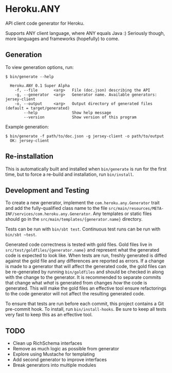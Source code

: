Heroku.ANY
==========

API client code generator for Heroku.

Supports ANY client language, where ANY equals Java :) Seriously though, more languages and frameworks (hopefully) to come.

Generation
----------

To view generation options, run:

    $ bin/generate --help
    
      Heroku.ANY 0.1 Super Alpha
        -f, --file       <arg>   File (doc.json) describing the API
        -g, --generator  <arg>   Generator name. Available generators: jersey-client
        -o, --output     <arg>   Output directory of generated files (default = target/generated)
            --help               Show help message
            --version            Show version of this program

Example generation:

    $ bin/generate -f path/to/doc.json -g jersey-client -o path/to/output
      OK: jersey-client

Re-installation
---------------

This is automatically built and installed when `bin/generate` is run for the first time, but to force a re-build and installation, run `bin/install`.

Development and Testing
-----------------------

To create a new generator, implement the `com.heroku.any.Generator` trait and add the fully-qualified class name to the file `src/main/resources/META-INF/services/com.heroku.any.Generator`. Any templates or static files should go in the `src/main/templates/{generator.name}` directory.

Tests can be run with `bin/sbt test`. Continuous test runs can be run with `bin/sbt ~test`.

Generated code correctness is tested with gold files. Gold files live in `src/test/goldfiles/{generator.name}` and represent what the generated code is expected to look like. When tests are run, freshly generated is diffed against the gold file and any differences are reported as errors. If a change is made to a generator that will affect the generated code, the gold files can be re-generated by running `bin/goldfiles` and should be checked in along with the change to the generator. It is recommended to separate commits that change what *what* is generated from changes *how* the code is generated. This will make the gold files an effective tool ensure refactorings to the code generator will not affect the resulting generated code.

To ensure that tests are run before each commit, this project contains a Git pre-commit hook. To install, run `bin/install-hooks`. Be sure to keep all tests very fast to keep this as an effective tool.

TODO
----

 - Clean up RichSchema interfaces
 - Remove as much logic as possible from generator
 - Explore using Mustache for templating
 - Add second generator to improve interfaces
 - Break generators into multiple modules
